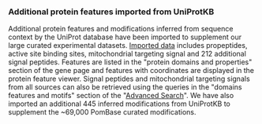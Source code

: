 ### Additional protein features imported from UniProtKB
<!-- pombase_flags: frontpage -->
<!-- newsfeed_thumbnail: pombase-logo-32x32px.png -->

Additional protein features and modifications inferred from sequence
context by the UniProt database have been imported to supplement our
large curated experimental datasets. [Imported data](/reference/PMID:36408920)
includes propeptides, active site binding sites, mitochondrial
targeting signal and 212 additional signal peptides. Features are
listed in the "protein domains and properties" section of the gene
page and features with coordinates are displayed in the protein
feature viewer. Signal peptides and mitochondrial targeting signals
from all sources can also be retrieved using the queries in the
"domains features and motifs" section of the "[Advanced
Search](/query)".  We have also imported an additional 445 inferred
modifications from UniProtKB to supplement the ~69,000 PomBase curated
modifications.

